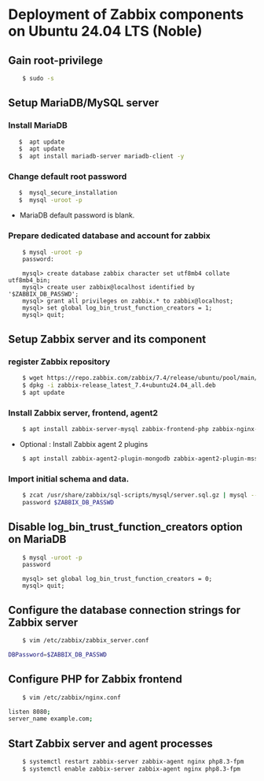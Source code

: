 # Deployment of Zabbix components on Ubuntu 24.04 LTS (Noble)

## Gain root-privilege

```sh
    $ sudo -s
```

## Setup MariaDB/MySQL server

### Install MariaDB

```sh
   $  apt update
   $  apt update
   $  apt install mariadb-server mariadb-client -y
```

### Change default root password

```sh
   $  mysql_secure_installation
   $  mysql -uroot -p
```

- MariaDB default password is blank.

### Prepare dedicated database and account for zabbix

```sh
    $ mysql -uroot -p
    password:
```

```mysql
    mysql> create database zabbix character set utf8mb4 collate utf8mb4_bin;
    mysql> create user zabbix@localhost identified by '$ZABBIX_DB_PASSWD';
    mysql> grant all privileges on zabbix.* to zabbix@localhost;
    mysql> set global log_bin_trust_function_creators = 1;
    mysql> quit;
```

## Setup Zabbix server and its component

### register Zabbix repository

```sh
    $ wget https://repo.zabbix.com/zabbix/7.4/release/ubuntu/pool/main/z/zabbix-release/zabbix-release_latest_7.4+ubuntu24.04_all.deb
    $ dpkg -i zabbix-release_latest_7.4+ubuntu24.04_all.deb
    $ apt update
```

### Install Zabbix server, frontend, agent2

```sh
    $ apt install zabbix-server-mysql zabbix-frontend-php zabbix-nginx-conf zabbix-sql-scripts zabbix-agent2
```

- Optional : Install Zabbix agent 2 plugins

```sh
    $ apt install zabbix-agent2-plugin-mongodb zabbix-agent2-plugin-mssql zabbix-agent2-plugin-postgresql
```

### Import initial schema and data.

```sh
    $ zcat /usr/share/zabbix/sql-scripts/mysql/server.sql.gz | mysql --default-character-set=utf8mb4 -uzabbix -p zabbix
    password $ZABBIX_DB_PASSWD
```

## Disable log_bin_trust_function_creators option on MariaDB

```sh
    $ mysql -uroot -p
    password
```

```mysql
    mysql> set global log_bin_trust_function_creators = 0;
    mysql> quit;
```

## Configure the database connection strings for Zabbix server

```sh
    $ vim /etc/zabbix/zabbix_server.conf
```

```sh title="/etc/zabbix/zabbix_server.conf"
DBPassword=$ZABBIX_DB_PASSWD
```

## Configure PHP for Zabbix frontend

```sh
    $ vim /etc/zabbix/nginx.conf
```

```sh title="/etc/zabbix/nginx.conf"
listen 8080;
server_name example.com;
```

## Start Zabbix server and agent processes

```sh
    $ systemctl restart zabbix-server zabbix-agent nginx php8.3-fpm
    $ systemctl enable zabbix-server zabbix-agent nginx php8.3-fpm
```
